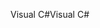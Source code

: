 <span data-ttu-id="d3355-101">Visual C#</span><span class="sxs-lookup"><span data-stu-id="d3355-101">Visual C#</span></span>